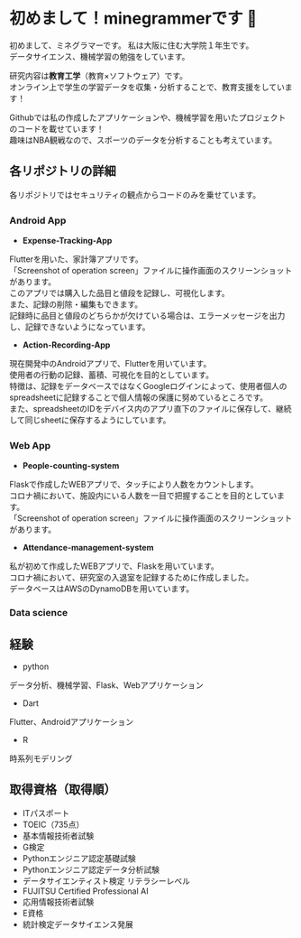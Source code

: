 # 初めまして！minegrammerです 👋

初めまして、ミネグラマーです。
私は大阪に住む大学院１年生です。  
データサイエンス、機械学習の勉強をしています。

研究内容は**教育工学**（教育×ソフトウェア）です。  
オンライン上で学生の学習データを収集・分析することで、教育支援をしています！  

Githubでは私の作成したアプリケーションや、機械学習を用いたプロジェクトのコードを載せています！  
趣味はNBA観戦なので、スポーツのデータを分析することも考えています。

## 各リポジトリの詳細
各リポジトリではセキュリティの観点からコードのみを乗せています。

### **Android App**　

- **Expense-Tracking-App**  
   
Flutterを用いた、家計簿アプリです。  
「Screenshot of operation screen」ファイルに操作画面のスクリーンショットがあります。  
このアプリでは購入した品目と値段を記録し、可視化します。  
また、記録の削除・編集もできます。  
記録時に品目と値段のどちらかが欠けている場合は、エラーメッセージを出力し、記録できないようになっています。  

- **Action-Recording-App** 
   
現在開発中のAndroidアプリで、Flutterを用いています。  
使用者の行動の記録、蓄積、可視化を目的としています。  
特徴は、記録をデータベースではなくGoogleログインによって、使用者個人のspreadsheetに記録することで個人情報の保護に努めているところです。  
また、spreadsheetのIDをデバイス内のアプリ直下のファイルに保存して、継続して同じsheetに保存するようにしています。  


### **Web App**　

- **People-counting-system**  
  
Flaskで作成したWEBアプリで、タッチにより人数をカウントします。  
コロナ禍において、施設内にいる人数を一目で把握することを目的としています。  
「Screenshot of operation screen」ファイルに操作画面のスクリーンショットがあります。  

- **Attendance-management-system**  
  
私が初めて作成したWEBアプリで、Flaskを用いています。  
コロナ禍において、研究室の入退室を記録するために作成しました。  
データベースはAWSのDynamoDBを用いています。  

### **Data science**







## 経験
- python

データ分析、機械学習、Flask、Webアプリケーション
- Dart

Flutter、Androidアプリケーション
- R

時系列モデリング



## 取得資格（取得順）
- ITパスポート
- TOEIC（735点）
- 基本情報技術者試験
- G検定
- Pythonエンジニア認定基礎試験
- Pythonエンジニア認定データ分析試験
- データサイエンティスト検定 リテラシーレベル
- FUJITSU Certified Professional AI
- 応用情報技術者試験
- E資格
- 統計検定データサイエンス発展


